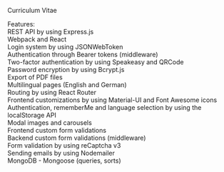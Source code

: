 Curriculum Vitae

Features:  
REST API by using Express.js  
Webpack and React  
Login system by using JSONWebToken  
Authentication through Bearer tokens (middleware)  
Two-factor authentication by using Speakeasy and QRCode  
Password encryption by using Bcrypt.js  
Export of PDF files  
Multilingual pages (English and German)  
Routing by using React Router  
Frontend customizations by using Material-UI and Font Awesome icons  
Authentication, rememberMe and language selection by using the localStorage API  
Modal images and carousels  
Frontend custom form validations  
Backend custom form validations (middleware)  
Form validation by using reCaptcha v3  
Sending emails by using Nodemailer  
MongoDB - Mongoose (queries, sorts)
